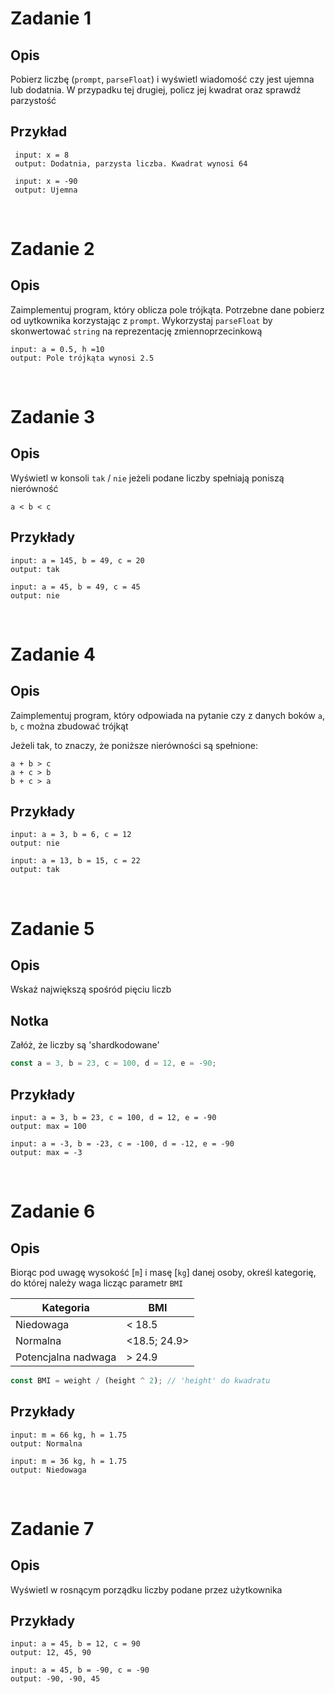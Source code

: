 # Zadanie 1
## Opis

Pobierz liczbę (`prompt`, `parseFloat`) i wyświetl wiadomość czy jest ujemna lub dodatnia. W przypadku tej drugiej, policz jej kwadrat oraz sprawdź parzystość

## Przykład
```
 input: x = 8
 output: Dodatnia, parzysta liczba. Kwadrat wynosi 64

 input: x = -90
 output: Ujemna
 ```

<br/>

# Zadanie 2
## Opis

Zaimplementuj program, który oblicza pole trójkąta. Potrzebne dane pobierz od uytkownika
korzystając z `prompt`. Wykorzystaj `parseFloat` by skonwertować `string` na reprezentację zmiennoprzecinkową

```
input: a = 0.5, h =10
output: Pole trójkąta wynosi 2.5
```
<br/>

# Zadanie 3
## Opis

Wyświetl w konsoli `tak` / `nie` jeżeli podane liczby spełniają poniszą nierówność
```
a < b < c
```

## Przykłady
```
input: a = 145, b = 49, c = 20
output: tak

input: a = 45, b = 49, c = 45
output: nie
```
<br/>

# Zadanie 4
## Opis
Zaimplementuj program, który odpowiada na pytanie czy z danych boków `a`, `b`, `c` można zbudować trójkąt

Jeżeli tak, to znaczy, że poniższe nierówności są spełnione:
```
a + b > c
a + c > b
b + c > a
```

## Przykłady
```
input: a = 3, b = 6, c = 12
output: nie

input: a = 13, b = 15, c = 22 
output: tak
```

<br/>

# Zadanie 5
## Opis
Wskaż największą spośród pięciu liczb

## Notka
Załóż, że liczby są 'shardkodowane'
```javascript
const a = 3, b = 23, c = 100, d = 12, e = -90;
```

## Przykłady
```
input: a = 3, b = 23, c = 100, d = 12, e = -90
output: max = 100

input: a = -3, b = -23, c = -100, d = -12, e = -90
output: max = -3
```

<br/>

# Zadanie 6
## Opis
Biorąc pod uwagę wysokość [`m`] i masę [`kg`] danej osoby, określ kategorię, do której należy waga licząc parametr `BMI`

| Kategoria | BMI |
| --- | ----------- |
| Niedowaga| < 18.5 |
| Normalna | <18.5; 24.9> 
| Potencjalna nadwaga | > 24.9 |

```javascript
const BMI = weight / (height ^ 2); // 'height' do kwadratu
```

## Przykłady
```
input: m = 66 kg, h = 1.75
output: Normalna

input: m = 36 kg, h = 1.75
output: Niedowaga
```

<br/>

# Zadanie 7
## Opis
Wyświetl w rosnącym porządku liczby podane przez użytkownika

## Przykłady
```
input: a = 45, b = 12, c = 90
output: 12, 45, 90

input: a = 45, b = -90, c = -90
output: -90, -90, 45
```

<br/>

